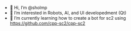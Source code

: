 - 👋 Hi, I’m @sholmp
- 👀 I’m interested in Robots, AI, and UI developedment (Qt)
- 🌱 I’m currently learning how to create a bot for sc2 using https://github.com/cpp-sc2/cpp-sc2

<!---
sholmp/sholmp is a ✨ special ✨ repository because its `README.md` (this file) appears on your GitHub profile.
You can click the Preview link to take a look at your changes.
--->
